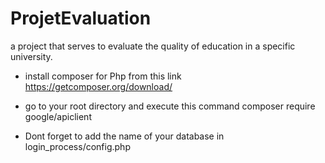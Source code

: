 # ProjetEvaluation
a project that serves to evaluate the quality of education in a specific university.



- install composer for Php from this link
https://getcomposer.org/download/

- go to your root directory and execute this command
composer require google/apiclient

- Dont forget to add the name of your database in
 login_process/config.php

